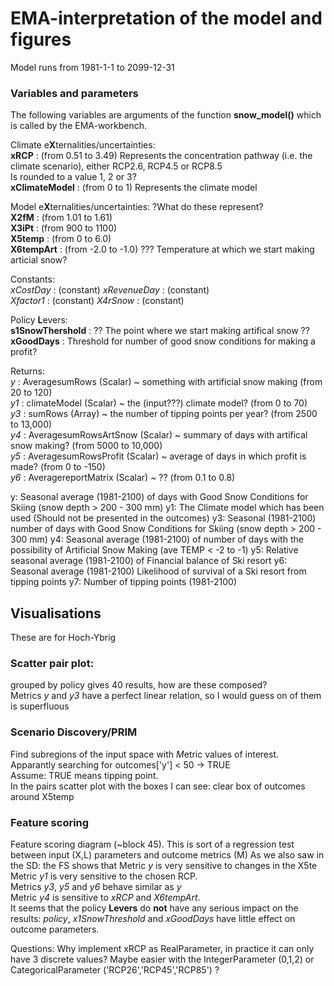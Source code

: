 # EMA-interpretation of the model and figures

Model runs from 1981-1-1 to 2099-12-31

### Variables and parameters
The following variables are arguments of the function **snow_model()** which is called by the EMA-workbench.

Climate e**X**ternalities/uncertainties:      
**xRCP** : (from 0.51 to 3.49) Represents the concentration pathway (i.e. the climate scenario), either RCP2.6, RCP4.5 or RCP8.5  
Is rounded to a value 1, 2 or 3?  
**xClimateModel** : (from 0 to 1) Represents the climate model  

Model e**X**ternalities/uncertainties:  ?What do these represent?  
**X2fM** : (from 1.01 to 1.61)  
**X3iPt** : (from 900 to 1100)   
**X5temp** : (from 0 to 6.0)   
**X6tempArt** : (from -2.0 to -1.0)  ??? Temperature at which we start making articial snow?  

Constants:  
*xCostDay* : (constant) 
*xRevenueDay* : (constant)  
*Xfactor1* : (constant) 
*X4rSnow* : (constant) 

Policy **L**evers:  
**s1SnowThershold** : ?? The point where we start making artifical snow ??  
**xGoodDays** : Threshold for number of good snow conditions for making a profit?  

Returns:  
*y*  : AveragesumRows (Scalar) ~ something with artificial snow making (from 20 to 120)  
*y1* : climateModel (Scalar) ~ the (input???) climate model?  (from 0 to 70)  
*y3* : sumRows (Array) ~ the number of tipping points per year? (from 2500 to 13,000)  
*y4* : AveragesumRowsArtSnow (Scalar) ~ summary of days with artifical snow making? (from 5000 to 10,000)  
*y5* : AveragesumRowsProfit (Scalar) ~ average of days in which profit is made? (from 0 to -150)  
*y6* : AveragereportMatrix (Scalar) ~ ?? (from 0.1 to 0.8) 

y: Seasonal average (1981-2100) of days with Good Snow Conditions for Skiing (snow depth > 200 - 300 mm)
y1: The Climate model which has been used (Should not be presented in the outcomes)
y3: Seasonal (1981-2100) number of days with Good Snow Conditions for Skiing (snow depth > 200 - 300 mm)
y4: Seasonal average (1981-2100) of number of days with the possibility of Artificial Snow Making (ave TEMP < -2 to -1)
y5: Relative seasonal average (1981-2100) of Financial balance of Ski resort
y6: Seasonal average (1981-2100) Likelihood of survival of a Ski resort from tipping points
y7: Number of tipping points (1981-2100)


## Visualisations
These are for Hoch-Ybrig 
### Scatter pair plot:
grouped by policy gives 40 results, how are these composed?  
Metrics *y* and *y3* have a perfect linear relation, so I would guess on of them is superfluous  

### Scenario Discovery/PRIM
Find subregions of the input space with *M*etric values of interest.  
Apparantly searching for outcomes['y'] < 50 -> TRUE  
Assume: TRUE means tipping point.  
In the pairs scatter plot with the boxes I can see: clear box of outcomes around X5temp  

### Feature scoring  
Feature scoring diagram (~block 45). This is sort of a regression test between input (X,L) parameters and outcome metrics (M)
As we also saw in the SD: the FS shows that Metric *y* is very sensitive to changes in the X5te  
Metric *y1* is very sensitive to the chosen RCP.  
Metrics *y3*, *y5* and *y6* behave similar as *y*  
Metric *y4* is sensitive to *xRCP* and *X6tempArt*.  
It seems that the policy **Levers** do **not** have any serious impact on the results: *policy*, *x1SnowThreshold* and *xGoodDays* have little effect on outcome parameters. 

Questions:
Why implement xRCP as RealParameter, in practice it can only have 3 discrete values? Maybe easier with the IntegerParameter (0,1,2) or CategoricalParameter ('RCP26','RCP45','RCP85') ?  
